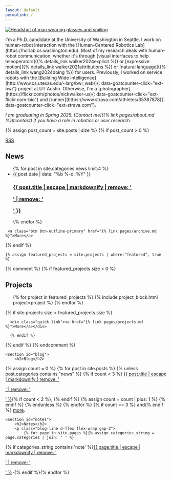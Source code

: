 ```yaml
---
layout: default
permalink: /
---
```


<div class="container home">

  <section class="overflow-auto">
<a href="{% link pages/about.md %}">  
<img class="avatar float-start"
       src="{{site.gravatar_url}}?s=360"
       srcset="{{site.gravatar_url}}?s=720 2x"
  alt="Headshot of man wearing glasses and smiling"/>
</a>
  <p markdown="1">
I'm a Ph.D. candidate at the University of Washington in Seattle. I work on human-robot interaction with the [Human-Centered Robotics Lab](https://hcrlab.cs.washington.edu). Most of my research deals with human-robot communication, whether it's through [visual interfaces to help teleoperators]({% details_link walker2024explicit %}) or [expressive motion]({% details_link walker2021attributions %}) or [natural language]({% details_link wang2024doing %}) for users.  Previously, I worked on service robots with the [Building Wide Intelligence](http://www.cs.utexas.edu/~larg/bwi_web/){: data-goatcounter-click="ext-bwi"} project at UT Austin. Otherwise, I'm a [photographer](https://flickr.com/photos/nickwalker-us){: data-goatcounter-click="ext-flickr.com-bio"} and [runner](https://www.strava.com/athletes/35387878){: data-goatcounter-click="ext-strava.com"}.
</p>

<div class="mt-4" markdown="1">

_I am graduating in Spring 2025. [Contact me]({% link pages/about.md %}#contact) if you have a role in robotics or user research._

</div>


  </section>

{% assign post_count = site.posts | size %}
{% if post_count > 0 %}
  <section id="posts">
    <a class="rss-note" href="{{ '/feed.xml' | relative_url }}"><ion-icon name="logo-rss"></ion-icon> RSS</a>
    <h2>News</h2>
    <ul class="post-list">
        {% for post in site.categories.news limit:4 %}
      <li>
        <time class="post-meta text-secondary" datetime="{{ post.date | date_to_xmlschema}}">{{ post.date | date: "%b %-d, %Y" }}</time>
        <h3 class="h2 mb-3">
          <a class="post-link" href="{{ post.url }}">{{ post.title | escape | markdownify | remove: '<p>' | remove: '</p>' }}</a>
        </h3>
      </li>
      {% endfor %}
    </ul>

     <a class="btn btn-outline-primary" href="{% link pages/archive.md %}">More</a>


  </section>
    {% endif %}

    {% assign featured_projects = site.projects | where:"featured", true %}
{% comment %}
{% if featured_projects.size > 0 %}
  <section id="projects">
    <h2>Projects</h2>
      <ul class="project-block-list">
      {% for project in featured_projects %}
        {% include project_block.html project=project %}
      {% endfor %}
    </ul>
      {% if site.projects.size > featured_projects.size %}

      <div class="quick-link"><a href="{% link pages/projects.md %}">More</a></div>

      {% endif %}
  </section>
    {% endif %}
  {% endcomment %}

    <section id="blog">
        <h2>Blog</h2>
<p>
        {% assign count = 0 %}
{% for post in site.posts %}
{% unless post.categories contains "news" %}
{% if count < 3 %}
<a href="{{ post.url }}">{{ post.title | escape | markdownify | remove: '<p>' | remove: '</p>' }}</a>{% if count < 2 %}, {% endif %}
{% assign count = count | plus: 1 %}
{% endif %}
{% endunless %}
{% endfor %}
{% if count == 3 %} and{% endif %} <a href="{{ site.baseurl }}/blog/archive/">more</a>.</p>
    </section>

    <section id="notes">
        <h2>Notes</h2>
        <p class="blog-line d-flex flex-wrap gap-2">
            {% for page in site.pages %}{% assign categories_string = page.categories | join: ' ' %}
{% if categories_string contains 'note' %}<a href="{{ page.url }}">{{ page.title | escape | markdownify | remove: '<p>' | remove: '</p>'  }}</a> <span>&middot;</span>{% endif %}{%
            endfor %}</p>
    </section>
</div>

<script type="application/ld+json">
{
  "@context": "https://schema.org",
  "@type": "WebPage",
  "name": "Homepage",
  "mainEntity": {
    "@type": "Person",
    "@id": "{{site.url}}{% link pages/about.md %}",
    "name": "Nick Walker",
"sameAs": [
"https://scholar.google.com/citations?user={{ site.google_scholar_id }}",
"https://dblp.org/pid/{{ site.dblp_id }}"
]
},

"isPartOf": {
"@type": "WebSite",
"name": "Nick Walker",
"url": "{{site.url}}"
}
}
</script>